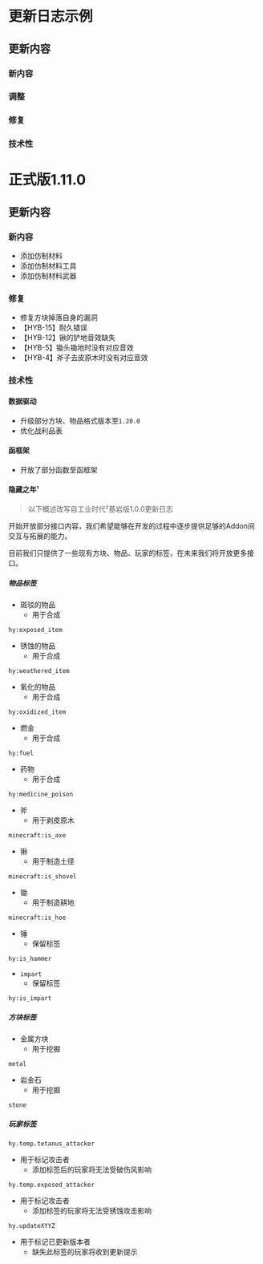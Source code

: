 # 更新日志示例
## 更新内容
### 新内容
### 调整
### 修复
### 技术性

# 正式版1.11.0
## 更新内容
### 新内容
- 添加仿制材料
- 添加仿制材料工具
- 添加仿制材料武器

### 修复
- 修复方块掉落自身的漏洞
- 【HYB-15】耐久错误
- 【HYB-12】锹的铲地音效缺失
- 【HYB-5】锄头锄地时没有对应音效
- 【HYB-4】斧子去皮原木时没有对应音效

### 技术性
#### 数据驱动
- 升级部分方块、物品格式版本至`1.20.0`
- 优化战利品表

#### 函框架
- 开放了部分函数至函框架

#### 隐藏之年¹
> 以下概述改写自工业时代²基岩版1.0.0更新日志

开始开放部分接口内容，我们希望能够在开发的过程中逐步提供足够的Addon间交互与拓展的能力。

目前我们只提供了一些现有方块、物品、玩家的标签，在未来我们将开放更多接口。
##### 物品标签
- 斑驳的物品
	- 用于合成
```
hy:exposed_item
```

- 锈蚀的物品
	- 用于合成
```
hy:weathered_item
```

- 氧化的物品
	- 用于合成
```
hy:oxidized_item
```

- 燃金
	- 用于合成
```
hy:fuel
```

- 药物
	- 用于合成
```
hy:medicine_poison
```

- 斧
	- 用于剥皮原木
```
minecraft:is_axe
```

- 锹
	- 用于制造土径
```
minecraft:is_shovel
```

- 锄
	- 用于制造耕地
```
minecraft:is_hoe
```

- 锤
  - 保留标签
```
hy:is_hammer
```

- `impart`
	- 保留标签
```
hy:is_impart
```

##### 方块标签
- 金属方块
  - 用于挖掘
```
metal
```

- 岩金石
  - 用于挖掘
```
stone
```

##### 玩家标签
```
hy.temp.tetanus_attacker
```
- 用于标记攻击者
	- 添加标签后的玩家将无法受破伤风影响
    
```
hy.temp.exposed_attacker
```
- 用于标记攻击者
	- 添加标签的玩家将无法受锈蚀攻击影响

    
```
hy.updateXYYZ
```
- 用于标记已更新版本者
	- 缺失此标签的玩家将收到更新提示